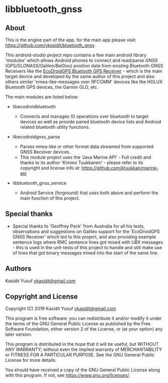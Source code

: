 libbluetooth_gnss
=================


About
-----

This is the engine part of the app, for the main app please visit: <https://github.com/ykasidit/bluetooth_gnss>

This android-studio project repo contains a few main android library 'modules' which allows Android phones to connect and read/parse GNSS (GPS/GLONASS/Galileo/BeiDou) position data from existing Bluetooth GNSS Receivers like the [EcoDroidGPS Bluetooth GPS Receiver](https://www.clearevo.com/ecodroidgps) - which is the main target device and developed by the same author of this project and also others similar 'nmea-like-messages over RFCOMM' devices like the HOLUX Bluetooth GPS devices, the Garmin GLO, etc.

The main modules are listed below:

- libecodroidbluetooth
  - Connects and manages IO operations over bluetooth to target devices as well as provide paired bluetooth device lists and Android related bluetooth utility functions.

- libecodroidgnss_parse
  - Parses nmea-like or other format data streamed from supported GNSS Receiver devices.
  - This module project uses the 'Java Marine API' - Full credit and thanks to its author 'Kimmo Tuukkanen' - please refer to its copyright and license info at: https://github.com/ktuukkan/marine-api

- libbluetooth_gnss_service
  - Android Service (forground) that uses both above and perform the main function of this project.


Special thanks
--------------

- Special thanks to 'Geoffrey Peck' from Australia for all his tests, observations and suggestions on Galileo support for the 'EcoDroidGPS GNSS Receiver' which led to this project, and also providing example sentence logs where RMC sentence lines got mixed with UBX messages - this is used in the unit-tests of this project to handle and still make use of lines that got binary messages mixed into the start of the same line.


Authors
-------

Kasidit Yusuf <ykasidit@gmail.com>


Copyright and License
---------------------

Copyright (C) 2019 Kasidit Yusuf <ykasidit@gmail.com>

This program is free software: you can redistribute it and/or modify
it under the terms of the GNU General Public License as published by
the Free Software Foundation, either version 2 of the License, or
(at your option) any later version.

This program is distributed in the hope that it will be useful,
but WITHOUT ANY WARRANTY; without even the implied warranty of
MERCHANTABILITY or FITNESS FOR A PARTICULAR PURPOSE.  See the
GNU General Public License for more details.

You should have received a copy of the GNU General Public License
along with this program.  If not, see <https://www.gnu.org/licenses/>.

